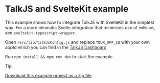# TalkJS and SvelteKit example

This example shows how to integrate TalkJS with SvelteKit in the simplest way. For a more idiomatic Svelte integration that minimises use of `onMount`, see `sveltekit-typescript-wrapper`.

Open `/src/lib/talkJsConfig.js` and replace `YOUR_APP_ID` with your own appId which you can find in the [TalkJS Dashboard](https://talkjs.com/dashboard)

Run `npm install && npm run dev` to start the example.

> [!TIP]
> [Download this example project as a zip file](https://github.com/talkjs/talkjs-examples/releases/latest/download/svelte.sveltekit.zip)

